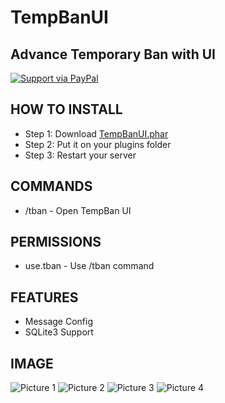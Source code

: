 # TempBanUI
## Advance Temporary Ban with UI

[![Support via PayPal](https://cdn.rawgit.com/twolfson/paypal-github-button/1.0.0/dist/button.svg)](https://www.paypal.me/freakingdev)

## HOW TO INSTALL
* Step 1: Download [TempBanUI.phar](https://poggit.pmmp.io/r/26116/TempBanUI_dev-1.phar)
* Step 2: Put it on your plugins folder
* Step 3: Restart your server

## COMMANDS
* /tban - Open TempBan UI

## PERMISSIONS
* use.tban - Use /tban command

## FEATURES
* Message Config
* SQLite3 Support

## IMAGE
![Picture 1](https://github.com/FreakingDev/TempBanUI/blob/master/Image/Pic1.png)
![Picture 2](https://github.com/FreakingDev/TempBanUI/blob/master/Image/Pic2.png)
![Picture 3](https://github.com/FreakingDev/TempBanUI/blob/master/Image/Pic3.png)
![Picture 4](https://github.com/FreakingDev/TempBanUI/blob/master/Image/Pic4.png)
